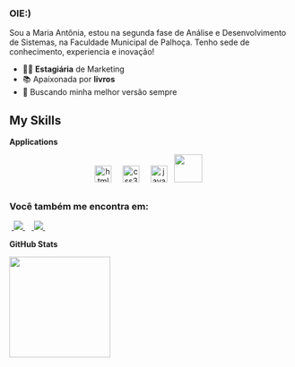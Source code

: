 ### OIE:)
Sou a Maria Antônia, estou na segunda fase de Análise e Desenvolvimento de Sistemas, na Faculdade Municipal de Palhoça. Tenho sede de conhecimento, experiencia e inovação! 

- 👩‍💻 **Estagiária** de Marketing
- 📚 Apaixonada por **livros**
- 🥊 Buscando minha melhor versão sempre

 ## My Skills

 **Applications**

<div align="center">
  <img src="https://cdn.jsdelivr.net/gh/devicons/devicon/icons/html5/html5-original.svg" height="30" alt="html5 logo"  />
  <img width="12" />
  <img src="https://cdn.jsdelivr.net/gh/devicons/devicon/icons/css3/css3-original.svg" height="30" alt="css3 logo"  />
  <img width="12" />
  <img src="https://cdn.jsdelivr.net/gh/devicons/devicon/icons/java/java-original.svg" height="30" alt="java logo"  />
   &nbsp;&nbsp;<img width='50' height='50' src="https://cdn.jsdelivr.net/gh/devicons/devicon/icons/python/python-original.svg" />&nbsp;&nbsp;
</div>
  
  

##

### Você também me encontra em:
&nbsp;<a href="https://www.linkedin.com/in/maria-ant%C3%B4nia-dos-santos/">
  <img src="https://img.shields.io/badge/linkedin-%230077B5.svg?style=for-the-badge&logo=linkedin&logoColor=white">
</a>&nbsp;
&nbsp;<a href="https://www.instagram.com/_mariaantoniads/">
  <img src="https://img.shields.io/badge/Instagram-%23E4405F.svg?style=for-the-badge&logo=Instagram&logoColor=white">
</a>&nbsp;

**GitHub Stats**

<a href="https://github.com/mariaato" title="Perfil do Let">
  <img height="180em" src="https://github-readme-stats.vercel.app/api?username=mariaato&theme=dracula&show_icons=true" />
</a>
